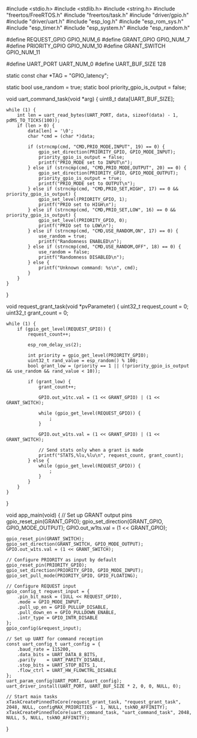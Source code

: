 #include <stdio.h>
#include <stdlib.h>
#include <string.h>
#include "freertos/FreeRTOS.h"
#include "freertos/task.h"
#include "driver/gpio.h"
#include "driver/uart.h"
#include "esp_log.h"
#include "esp_rom_sys.h"
#include "esp_timer.h"
#include "esp_system.h"
#include "esp_random.h"

#define REQUEST_GPIO    GPIO_NUM_6
#define GRANT_GPIO      GPIO_NUM_7
#define PRIORITY_GPIO   GPIO_NUM_10
#define GRANT_SWITCH    GPIO_NUM_11

#define UART_PORT       UART_NUM_0
#define UART_BUF_SIZE   128

static const char *TAG = "GPIO_latency";

static bool use_random = true;
static bool priority_gpio_is_output = false;

void uart_command_task(void *arg) {
    uint8_t data[UART_BUF_SIZE];

    while (1) {
        int len = uart_read_bytes(UART_PORT, data, sizeof(data) - 1, pdMS_TO_TICKS(100));
        if (len > 0) {
            data[len] = '\0';
            char *cmd = (char *)data;

            if (strncmp(cmd, "CMD,PRIO_MODE,INPUT", 19) == 0) {
                gpio_set_direction(PRIORITY_GPIO, GPIO_MODE_INPUT);
                priority_gpio_is_output = false;
                printf("PRIO_MODE set to INPUT\n");
            } else if (strncmp(cmd, "CMD,PRIO_MODE,OUTPUT", 20) == 0) {
                gpio_set_direction(PRIORITY_GPIO, GPIO_MODE_OUTPUT);
                priority_gpio_is_output = true;
                printf("PRIO_MODE set to OUTPUT\n");
            } else if (strncmp(cmd, "CMD,PRIO_SET,HIGH", 17) == 0 && priority_gpio_is_output) {
                gpio_set_level(PRIORITY_GPIO, 1);
                printf("PRIO set to HIGH\n");
            } else if (strncmp(cmd, "CMD,PRIO_SET,LOW", 16) == 0 && priority_gpio_is_output) {
                gpio_set_level(PRIORITY_GPIO, 0);
                printf("PRIO set to LOW\n");
            } else if (strncmp(cmd, "CMD,USE_RANDOM,ON", 17) == 0) {
                use_random = true;
                printf("Randomness ENABLED\n");
            } else if (strncmp(cmd, "CMD,USE_RANDOM,OFF", 18) == 0) {
                use_random = false;
                printf("Randomness DISABLED\n");
            } else {
                printf("Unknown command: %s\n", cmd);
            }
        }
    }
}

void request_grant_task(void *pvParameter) {
    uint32_t request_count = 0;
    uint32_t grant_count = 0;

    while (1) {
        if (gpio_get_level(REQUEST_GPIO)) {
            request_count++;

            esp_rom_delay_us(2);

            int priority = gpio_get_level(PRIORITY_GPIO);
            uint32_t rand_value = esp_random() % 100;
            bool grant_low = (priority == 1 || (!priority_gpio_is_output && use_random && rand_value < 10));

            if (grant_low) {
                grant_count++;

                GPIO.out_w1tc.val = (1 << GRANT_GPIO) | (1 << GRANT_SWITCH);

                while (gpio_get_level(REQUEST_GPIO)) {
                    ;
                }

                GPIO.out_w1ts.val = (1 << GRANT_GPIO) | (1 << GRANT_SWITCH);

                // Send stats only when a grant is made
                printf("STATS,%lu,%lu\n", request_count, grant_count);
            } else {
                while (gpio_get_level(REQUEST_GPIO)) {
                    ;
                }
            }
        }
    }
}

void app_main(void) {
    // Set up GRANT output pins
    gpio_reset_pin(GRANT_GPIO);
    gpio_set_direction(GRANT_GPIO, GPIO_MODE_OUTPUT);
    GPIO.out_w1ts.val = (1 << GRANT_GPIO);

    gpio_reset_pin(GRANT_SWITCH);
    gpio_set_direction(GRANT_SWITCH, GPIO_MODE_OUTPUT);
    GPIO.out_w1ts.val = (1 << GRANT_SWITCH);

    // Configure PRIORITY as input by default
    gpio_reset_pin(PRIORITY_GPIO);
    gpio_set_direction(PRIORITY_GPIO, GPIO_MODE_INPUT);
    gpio_set_pull_mode(PRIORITY_GPIO, GPIO_FLOATING);

    // Configure REQUEST input
    gpio_config_t request_input = {
        .pin_bit_mask = (1ULL << REQUEST_GPIO),
        .mode = GPIO_MODE_INPUT,
        .pull_up_en = GPIO_PULLUP_DISABLE,
        .pull_down_en = GPIO_PULLDOWN_ENABLE,
        .intr_type = GPIO_INTR_DISABLE
    };
    gpio_config(&request_input);

    // Set up UART for command reception
    const uart_config_t uart_config = {
        .baud_rate = 115200,
        .data_bits = UART_DATA_8_BITS,
        .parity    = UART_PARITY_DISABLE,
        .stop_bits = UART_STOP_BITS_1,
        .flow_ctrl = UART_HW_FLOWCTRL_DISABLE
    };
    uart_param_config(UART_PORT, &uart_config);
    uart_driver_install(UART_PORT, UART_BUF_SIZE * 2, 0, 0, NULL, 0);

    // Start main tasks
    xTaskCreatePinnedToCore(request_grant_task, "request_grant_task", 2048, NULL, configMAX_PRIORITIES - 1, NULL, tskNO_AFFINITY);
    xTaskCreatePinnedToCore(uart_command_task, "uart_command_task", 2048, NULL, 5, NULL, tskNO_AFFINITY);
}
